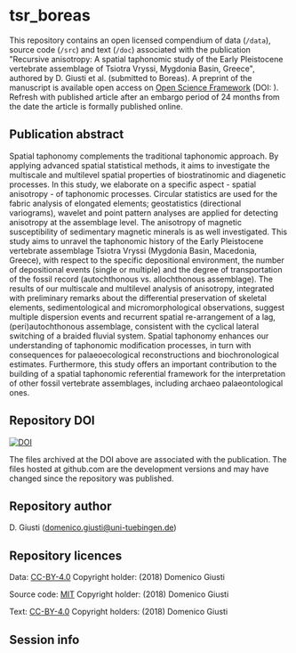 tsr_boreas
==========

This repository contains an open licensed compendium of data (`/data`), source code (`/src`) and text (`/doc`) associated with the publication "Recursive anisotropy: A spatial taphonomic study of the Early Pleistocene vertebrate assemblage of Tsiotra Vryssi, Mygdonia Basin, Greece", authored by D. Giusti et al. (submitted to Boreas). A preprint of the manuscript is available open access on [Open Science Framework]() (DOI: []()). Refresh with published article after an embargo period of 24 months from the date the article is formally published online.

## Publication abstract

Spatial taphonomy complements the traditional taphonomic approach. By applying advanced spatial statistical methods, it aims to investigate the multiscale and multilevel spatial properties of biostratinomic and diagenetic processes. In this study, we elaborate on a specific aspect - spatial anisotropy - of taphonomic processes. Circular statistics are used for the fabric analysis of elongated elements; geostatistics (directional variograms), wavelet and point pattern analyses are applied for detecting anisotropy at the assemblage level. The anisotropy of magnetic susceptibility of sedimentary magnetic minerals is as well investigated. This study aims to unravel the taphonomic history of the Early Pleistocene vertebrate assemblage Tsiotra Vryssi (Mygdonia Basin, Macedonia, Greece), with respect to the specific depositional environment, the number of depositional events (single or multiple) and the degree of transportation of the fossil record (autochthonous vs. allochthonous assemblage). The results of our multiscale and multilevel analysis of anisotropy, integrated with preliminary remarks about the differential preservation of skeletal elements, sedimentological and micromorphological observations, suggest multiple dispersion events and recurrent spatial re-arrangement of a lag, (peri)autochthonous assemblage, consistent with the cyclical lateral switching of a braided fluvial system. Spatial taphonomy enhances our understanding of taphonomic modification processes, in turn with consequences for palaeoecological reconstructions and biochronological estimates. Furthermore, this study offers an important contribution to the building of a spatial taphonomic referential framework for the interpretation of other fossil vertebrate assemblages, including archaeo palaeontological ones.

## Repository DOI

[![DOI](https://zenodo.org/badge/DOI/10.5281/zenodo.822272.svg)](https://doi.org/10.5281/zenodo.822272)

The files archived at the DOI above are associated with the publication. The files hosted at github.com are the development versions and may have changed since the repository was published.

## Repository author

D. Giusti (domenico.giusti@uni-tuebingen.de)

## Repository licences

Data: [CC-BY-4.0](https://creativecommons.org/licenses/by/4.0/) Copyright holder: (2018) Domenico Giusti

Source code: [MIT](https://opensource.org/licenses/MIT) Copyright holder: (2018) Domenico Giusti

Text: [CC-BY-4.0](https://creativecommons.org/licenses/by/4.0/) Copyright holders: (2018) Domenico Giusti

## Session info
